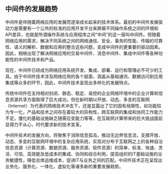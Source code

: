 ## 中间件的发展趋势

中间件是伴随着网络应用的发展而逐渐成长起来的技术体系。最初的中间件发展驱动力是需要有一个公共的标准的应用开发平台来屏蔽不同操作系统之间的环境和API差异，也就是所谓操作系统与应用程序之间“中间”的这一层叫中间件。但随着网络应用的需求，解决不同系统之间的网络通信、安全、事务的性能、传输的可靠性、语义的解析、数据和应用的整合这些问题，变成中间件的更重要的驱动因素。因此，相继出现了解决网络应用的交易中间件、消息中间件、集成中间件等各种功能性的中间件技术和产品。

现在，中间件已经成为网络应用系统开发、集成、部署、运行和管理必不可少的工具。由于中间件技术涉及网络应用的各个层面，涵盖从基础通讯、数据访问到应用集成等众多的环节，因此，中间件技术呈现出多样化的发展特点。

传统中间件在支持相对封闭、静态、稳定、易控的企业网络环境中的企业计算和信息资源共享方面取得了巨大成功，但在新时期以开放、动态、多变的互联网（Internet）为代表的网络技术冲击下，还是显露出了它的固有局限性，如功能较为专一化，产品和技术之间存在着较大的异构性，跨互联网的集成和协同工作能力不足，僵化的基础设施缺乏随需应变能力等等，在互联网计算带来的巨大挑战面前显得力不从心，时代要求新的技术变革。

中间件技术的发展方向，将聚焦于消除信息孤岛，推动无边界信息流，支撑开放、动态、多变的互联网环境中的复杂应用系统，实现对分布于互联网之上的各种自治信息资源（计算资源、数据资源、服务资源、软件资源）的简单、标准、快速、灵活、可信、高效能及低成本的集成、协同和综合利用，提高组织的IT基础设施的业务敏捷性，降低总体运维成本，促进IT与业务之间的匹配。中间件技术正在呈现出业务化、服务化、一体化、虚拟化等诸多新的重要发展趋势。

 


